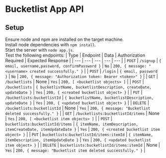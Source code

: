 # Bucketlist App API

## Setup
Ensure node and npm are installed on the target machine. \
Install node dependencies with `npm install`. \
Start the server with `node app.js`. \
Test the following endpoints:
| Type | Endpoint | Data | Authorization Required | Expected Response |
| --- | --- | --- | --- | --- | 
| `POST` | `/signup` | `{ email, username,password, confirmPassword }` | `No` | `200, { message: "<username> created successfully." }` |
| `POST` | `/login` | `{ email, password }` | `No` | `200, { message: "Authorization token: Bearer <token>" }` |
| `GET` | `/bucketlists` | None | `Yes` | `200, [ <bucketlist objects> ]` |
| `POST` | `/bucketlists` | `{ bucketlistName, bucketlistDescription, createDate, updateDate }` | `Yes` | `200, { <created bucketlist object> }` |
| `PUT` | `/bucketlists:bucketlistId` | `{ bucketlistName, bucketlistDescription, updateDate }` | `Yes` | `200, { <updated bucketlist object> }` |
| `DELETE` | `/bucketlists:bucketlistId` | None | `Yes` | `200, { message: "Bucketlist deleted successfully." }` |
| `GET` | `/bucketlists:bucketlistId/items` | None | `Yes` | `200, [ <bucketlist item objects> ]` |
| `POST` | `bucketlists:bucketlistId/items` | `{ itemName, itemDescription, itemCreateDate, itemUpdateDate }` | `Yes` | `200, { <created bucketlist item object> }` |
| `PUT` | `bucketlists:bucketlistId/items:itemId` | `{ itemName, itemDescription, itemUpdateDate }` | `Yes` | `200, { <updated bucketlist item object> }` |
| `DELETE` | `bucketlists:bucketlistId/items:itemId` | None | `Yes` | `200, { message: "Bucketlist item deleted successfully." }` |